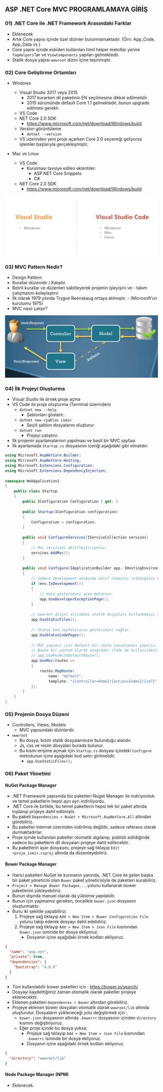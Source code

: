 ## ASP .NET Core MVC PROGRAMLAMAYA GİRİŞ

### 01) .NET Core ile .NET Framework Arasındaki Farklar

- Eklenecek
- Artık Core yapısı içinde özel dizinler bulunmamaktadır. (Örn: App_Code, App_Data vs.)
- Core yapısı içinde eskiden kullanılan html helper metotlar yerine `TagHelpers`'lar ve `ViewComponents` yapıları gelmektedir.
- Statik dosya yapısı `wwwroot` dizini içine taşınmıştır.

### 02) Core Geliştirme Ortamları

- Windows
    - Visual Studio 2017 veya 2015
        - 2017 kurarken dil paketinin EN seçilmesine dikkat edilmelidir.
        - 2015 sürümünde default Core 1.1 gelmektedir, bunun upgrade edilmesi gerekir.
    - VS Code
    - NET Core 2.0 SDK
        - https://www.microsoft.com/net/download/Windows/build
    - Version görüntüleme
        - `dotnet --version`
    - VS üzerinden yeni proje açarken Core 2.0 seçeneği geliyorsa işlemler başlarıyla gerçekleşmiştir.

- Mac ve Linux
    - VS Code
        - Kurulması tavsiye edilen eklentiler:
            - ASP.NET Core Snippets
            - C#
    - NET Core 2.0 SDK
        - https://www.microsoft.com/net/download/Windows/build

<p align="center">
    <img src="assets/02.png" style="max-height:250px" />
</p>

### 03) MVC Pattern Nedir?

- Design Pattern
- Kurallar düzenidir / Kalıptır.
- Belirli kurallar ve düzenleri sabitleyerek projenin işleyişini ve - takım çalışmasını kolaylaştırır.
- İlk olarak 1979 yılında Trygve Reenskaug ortaya atılmıştır. - (Microsoft’un kurulumu 1975)
- MVC nasıl çalışır?

<p align="center">
    <img src="assets/01.png" style="max-height:250px" />
</p>

### 04) İlk Projeyi Oluşturma

- Visual Studio ile örnek proje açma
- VS Code ile proje oluşturma (Terminal üzerinden)
    - `dotnet new --help`
        - Şablonları gösterir.
    - `dotnet new <şablon ismi>`
        - Seçili şablon dosyalarını oluşturur.
    - `dotnet run`
        - Projeyi çalıştırır.
- İlk projenin ayarlamalarının yapılması ve basit bir MVC sayfası
- İlk ayarlamada `Startup.cs` dosyasının içeriği aşağıdaki gibi olmalıdır:

```cs
using Microsoft.AspNetCore.Builder;
using Microsoft.AspNetCore.Hosting;
using Microsoft.Extensions.Configuration;
using Microsoft.Extensions.DependencyInjection;

namespace WebApplication1
{
    public class Startup
    {
        public IConfiguration Configuration { get; }

        public Startup(IConfiguration configuration)
        {
            Configuration = configuration;
        }

        public void ConfigureServices(IServiceCollection services)
        {
            // Mvc servisini aktifleştiriyoruz.
            services.AddMvc();
        }

        public void Configure(IApplicationBuilder app, IHostingEnvironment env)
        {
            // Sadece development adımında aktif olmasını istediğimiz kısımları buraya yazıyoruz.
            if (env.IsDevelopment()) 
            {
                // Hata gösterimini açan metottur.
                app.UseDeveloperExceptionPage();
            }

            // wwwroot dizini altındaki statik dosyaları kullanmamızı sağlar.
            app.UseStaticFiles();

            // Status kod sayfalarının gösterimini sağlar.
            app.UseStatusCodePages();

            // MVC yapımız için default bir route tanımlaması yaparız.
            // Başka bir yöntem olarak aşağıdaki ifade de kullanılabilir.
            // app.UseMvcWithDefaultRoute();
            app.UseMvc(routes =>
            {
                routes.MapRoute(
                    name: "default",
                    template: "{controller=Home}/{action=Index}/{id?}");
            });
        }
    }
}
```

### 05) Projenin Dosya Düzeni
- Controllers, Views, Models
    - MVC yapısındaki dizinlerdir.
- `wwwroot`
    - Bu dosya, bizim statik dosyalarımızın bulunduğu alandır.
    - Js, css ve resim dosyaları burada bulunur.
    - Bu kısmı erişime açmak için `Startup.cs` dosyası içindeki `Configure` metodunun içine aşağıdaki kod satırı girilmelidir.
        - `app.UseStaticFiles();`

### 06) Paket Yönetimi

#### NuGet Package Manager
- .NET Framework yapısında biz paketleri Nuget Manager ile indiriyorduk ve temel paketlerin hepsi ayrı ayrı indiriliyordu.
- .NET Core ile birlikte, bu temel paketlerin hepsi tek bir paket altında toplanıp projeye dahil edilmiştir.
- Bu paketi `Dependencies > NuGet > Microsoft.AspNetCore.All` altından görebiliriz.
- Bu paketler internet üzerinden indirilmiş değildir, sadece referans olarak durmaktadırlar.
- Proje içinde kullanılan paketler otomatik algılanıp, publish edildiğinde sadece bu paketlerin dll dosyaları projeye dahil edilecektir.
- Bu paketlerin ayar dosyasını, projeye sağ tıklayıp `Edit <proje_ismi>.csproj` altında da düzenleyebiliriz.

#### Bower Package Manager
- Harici paketleri NuGet ile kurmanın yanında, .NET Core ile gelen başka bir paket yöneticisi olan `Bower` paket yöneticisiyle de paketleri kurabiliriz.
- `Project > Manage Bower Packages...` yolunu kullanarak bower paketlerini yükleyebiliriz.
- Bunun dışında manuel olarak da yükleme yapılabilir.
- Bunun için yapmamız gereken, öncelikle `bower.json` dosyasını oluşturmaktır.
- Bunu iki şekilde yapabiliriz:
    1. Projeye sağ tıklayıp `Add > New Item > Bower Configuration File` yolunu takip ederek dosyayı dahil edebiliriz.
    2. Projeye sağ tıklayıp `Add > New Item > Json File` kısmından `bower.json` isminde bir dosya ekliyoruz.
        - Dosyanın içine aşağıdaki örnek kodları ekliyoruz.

```json
{
  "name": "asp.net",
  "private": true,
  "dependencies": {
    "bootstrap": "4.0.0"
  }
}
```

- Tüm kullanılabilir bower paketleri için : https://bower.io/search/ 
- Dosyayı kaydettiğimiz zaman otomatik olarak paketler projeye eklenecektir.
- Eklenen paketleri `Dependences > Bower` altından görebiliriz.
- Projeye eklenen bower dosyaları otomatik olarak `wwwroot/lib` altında oluşturulur. Dosyaların yükleneceği yolu değiştirmek için ;
    - `bower.json` dosyasının altında `.bowerrc` dosyasının içinden `directory` kısmını değiştiriyoruz.
    - Eğer proje içinde bu dosya yoksa;
        - Projeye sağ tıklayıp `Add > New Item > Json File` kısmından `.bowerrc` isminde bir dosya ekliyoruz.
        - Dosyanın içine aşağıdaki örnek kodları ekliyoruz.

```json
{
  "directory": "wwwroot/lib"
}
```

#### Node Package Manager (NPM)
- Eklenecek.
